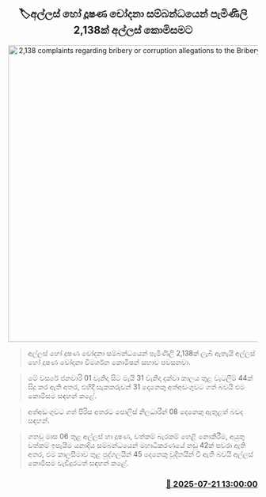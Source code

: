 <p align='center'><b><h2 align='center' title='2,138 complaints regarding bribery or corruption allegations to the Bribery Commission'>🏷අල්ලස් හෝ දූෂණ චෝදනා සම්බන්ධයෙන් පැමිණිලි 2,138ක් අල්ලස් කොමිසමට</h2></b></p>
<p align='center'><img src='https://helakuru.sgp1.cdn.digitaloceanspaces.com/esana/images/lib/bribery-commission.jpg' width='600' alt='2,138 complaints regarding bribery or corruption allegations to the Bribery Commission'></p>

> අල්ලස් හෝ දූෂණ චෝදනා සම්බන්ධයෙන් පැමිණිලි 2,138ක් ලැබී ඇතැයි අල්ලස් හෝ දූෂණ චෝදනා විමර්ශන කොමිෂන් සභාව පවසනවා.

> මේ වසරේ ජනවාරි 01 වැනිදා සිට මැයි 31 වැනිදා දක්වා කාලය තුළ වැටලීම් 44ක් සිදු කර ඇති අතර, එහිදී සැකකරුවන් 31 දෙනෙකු අත්අඩංගුවට ගත් බවයි එම කොමිසම සඳහන් කළේ.

> අත්අඩංගුවට ගත් පිරිස අතරට පොලිස් නිලධාරීන් 08 දෙනෙකු ඇතුළත් බවද සඳහන්.

> ගතවූ මාස 06 තුළ අල්ලස් හා දූෂණ, වත්කම් බැරකම් හෙළි නොකිරීම, අයුතු වත්කම් ඉපැයීම යනාදිය සම්බන්ධයෙන් මහාධිකරණයේ නඩු 42ක් පවරා ඇති අතර, එම කාලසීමාව තුළ පුද්ගලයින් 45 දෙනෙකු චූදිතයින් වී ඇති බවයි අල්ලස් කොමිසම වැඩිදුරටත් සඳහන් කළේ.



<h3 align='right'><a href='https://www.helakuru.lk/esana/p/112018/'>📅 2025-07-21 13:00:00</a></h3>
